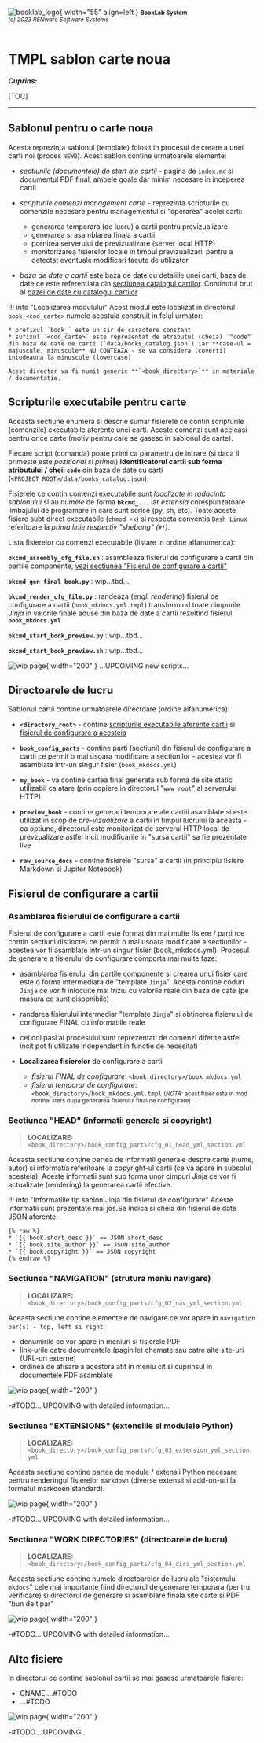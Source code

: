 ![booklab_logo](../pictures/booklab_logo.png){ width="55" align=left }
<small markdown>**BookLab System**<br>
*(c) 2023 RENware Software Systems*
</small><br><br>


# TMPL sablon carte noua


***Cuprins:***

[TOC]

***

## Sablonul pentru o carte noua

Acesta reprezinta sablonul (template) folosit in procesul de creare a unei carti noi (proces `NEWB`). Acest sablon contine urmatoarele elemente:

* *sectiunile (documentele) de start ale cartii* - pagina de `index.md` si documentul PDF final, ambele goale dar minim necesare in inceperea cartii

* *scripturile comenzi management carte* - reprezinta scripturile cu comenzile necesare pentru managementul si "operarea" acelei carti:
    * generarea temporara (de lucru) a cartii pentru previzualizare
    * generarea si asamblarea finala a cartii
    * pornirea serverului de previzualizare (server local HTTP)
    * monitorizarea fisierelor locale in timpul previzualizarii pentru a detectat eventuale modificari facute de utilizator

* *baza de date a cartii* este baza de date cu detaliile unei carti, baza de date ce este referentiata din [sectiunea catalogul cartilor](#catalogul-cartilor-baza-de-date). Continutul brut al [bazei de date cu catalogul cartilor](../data/books_catalog.json)

!!! info "Localizarea modulului"
    Acest modul este localizat in directorul `book_<cod_carte>` numele acestuia construit in felul urmator:

    * prefixul `book_` este un sir de caractere constant
    * sufixul `<cod_carte>` este reprezentat de atributul (cheia) `"code"` din baza de date de carti (`data/books_catalog.json`) iar **case-ul = majuscule, minuscule** NU CONTEAZA - se va considera (coverti) intodeauna la minuscule (lowercase)

    Acest director va fi numit generic **`<book_directory>`** in materiale / documentatie.




## Scripturile executabile pentru carte

Aceasta sectiune enumera si descrie sumar fisierele ce contin scripturile (comenzile) executabile aferente unei carti. Aceste comenzi sunt aceleasi pentru orice carte (motiv pentru care se gasesc in sablonul de carte).

Fiecare script (comanda) poate primi ca parametru de intrare (si daca il primeste este *pozitional si primul*) **identificatorul cartii sub forma atributului / cheii `code`** din baza de date cu carti (`<PROJECT_ROOT>/data/books_catalog.json`).

Fisierele ce contin comenzi executabile sunt *localizate in radacinta sablonului* si au *numele* de forma **`bkcmd_...`** iar *extensia* corespunzatoare limbajului de programare in care sunt scrise (py, sh, etc). Toate aceste fisiere subt direct executabile (`chmod +x`) si respecta conventia `Bash Linux` referitoare la *prima linie respectiv "shebang" (`#!`)*.

Lista fisierelor cu comenzi executabile (listare in ordine alfanumerica):

**`bkcmd_assembly_cfg_file.sh`**
: asambleaza fisierul de configurare a cartii din partile componente, [vezi sectiunea "Fisierul de configurare a cartii"](#fisierul-de-configurare-a-cartii)

**`bkcmd_gen_final_book.py`**
: wip...tbd... <!---#TODO...-->

**`bkcmd_render_cfg_file.py`**
: randeaza (*engl: rendering*) fisierul de configurare a cartii (`book_mkdocs.yml.tmpl`) transformind toate cimpurile *Jinja* in valorile finale aduse din baza de date a cartii rezultind fisierul **`book_mkdocs.yml`**

**`bkcmd_start_book_preview.py`**
: wip...tbd... <!---#TODO...-->

**`bkcmd_start_book_preview.sh`**
: wip...tbd... <!---#TODO...-->

<!--
**`#TODO another script here...`**
: -#TODO...
-->


<!-- #FIXME - drop image when finish -->
![wip page](../pictures/under_maintenance.png){ width="200" } ...UPCOMING new scripts...





## Directoarele de lucru

Sablonul cartii contine urmatoarele directoare (ordine alfanumerica):

* **`<directory_root>`** - contine [scripturile executabile aferente cartii](#scripturile-executabile-pentru-carte) si [fisierul de configurare a acesteia](#fisierul-de-configurare-a-cartii)

* **`book_config_parts`** - contine parti (sectiuni) din fisierul de configurare a cartii ce permit o mai usoara modificare a sectiunilor - acestea vor fi asamblate intr-un singur fisier (`book_mkdocs.yml`)

* **`my_book`** - va contine cartea final generata sub forma de site static utilizabil ca atare (prin copiere in directorul "`www root`" al serverului HTTP)

* **`preview_book`** - contine generari temporare ale cartiii asamblate si este utilizat in scop de *pre-vizualizare* a cartii in timpul lucrului la aceasta - ca optiune, directorul este monitorizat de serverul HTTP local de prevzualizare astfel incit modificarile in "sursa cartii" sa fie prezentate live

* **`raw_source_docs`** - contine fisierele "sursa" a cartii (in principiu fisiere Markdown si Jupiter Notebook)









## Fisierul de configurare a cartii

### Asamblarea fisierului de configurare a cartii

Fisierul de configurare a cartii este format din mai multe fisiere / parti (ce contin sectiuni distincte) ce permit o mai usoara modificare a sectiunilor - acestea vor fi asamblate intr-un singur fisier (book_mkdocs.yml). Procesul de generare a fisierului de configurare comporta mai multe faze:

* asamblarea fisierului din partile componente si crearea unui fisier care este o forma intermediara de "template `Jinja`". Acesta contine coduri `Jinja` ce vor fi inlocuite mai triziu cu valorile reale din baza de date (pe masura ce sunt disponibile)

* randarea fisierului intermediar "template `Jinja`" si obtinerea fisierului de configurare FINAL cu informatiile reale

* cei doi pasi ai procesului sunt reprezentati de comenzi diferite astfel incit pot fi utilizate independent in functie de necesitati

* **Localizarea fisierelor** de configurare a cartii
    * *fisierul FINAL de configurare*: `<book_directory>/book_mkdocs.yml`
    * *fisierul temporar de configurare*: `<book_directory>/book_mkdocs.yml.tmpl` <small markdown>(*NOTA:* acest fisier este in mod normal sters dupa generarea fisierului final de configurare)</small>



### Sectiunea "HEAD" (informatii generale si copyright)

>**LOCALIZARE:** `<book_directory>/book_config_parts/cfg_01_head_yml_section.yml`

Aceasta sectiune contine partea de informatii generale despre carte (nume, autor) si informatia referitoare la copyright-ul cartii (ce va apare in subsolul acesteia). Aceste informatii sunt sub forma unor cimpuri Jinja ce vor fi actualizate (rendering) la generarea cartii efective.

!!! info "Informatiile tip sablon Jinja din fisierul de configurare"
    Aceste informatii sunt prezentate mai jos.Se indica si cheia din fisierul de date JSON aferente:

    {% raw %}
    * `{{ book.short_desc }}` == JSON short_desc
    * `{{ book.site_author }}` == JSON site_author
    * `{{ book.copyright }}` == JSON copyright
    {% endraw %}



### Sectiunea "NAVIGATION" (strutura meniu navigare)

>**LOCALIZARE:** `<book_directory>/book_config_parts/cfg_02_nav_yml_section.yml`

Aceasta sectiune contine elementele de navigare ce vor apare in `navigation bar(s) - top, left si right`:

* denumirile ce vor apare in meniuri si fisierele PDF
* link-urile catre documentele (paginile) chemate sau catre alte site-uri (URL-uri externe)
* ordinea de afisare a acestora atit in meniu cit si cuprinsul in documentele PDF asamblate

<!-- #TODO describe efective details -->

![wip page](../pictures/under_maintenance.png){ width="200" }

-#TODO... UPCOMING with detailed information...



### Sectiunea "EXTENSIONS" (extensiile si modulele Python)

>**LOCALIZARE:** `<book_directory>/book_config_parts/cfg_03_extension_yml_section.yml`

Aceasta sectiune contine partea de module / extensii Python necesare pentru renderingul fisierelor `markdown` (diverse extensii si add-on-uri la formatul markdoen standard).

<!-- #TODO describe efective details -->

![wip page](../pictures/under_maintenance.png){ width="200" }

-#TODO... UPCOMING with detailed information...



### Sectiunea "WORK DIRECTORIES" (directoarele de lucru)

>**LOCALIZARE:** `<book_directory>/book_config_parts/cfg_04_dirs_yml_section.yml`

Aceasta sectiune contine numele directoarelor de lucru ale "sistemului `mkdocs`" cele mai importante fiind directorul de generare temporara (pentru verificare) si directorul de generare si asamblare finala site carte si PDF "bun de tipar"

<!-- #TODO describe efective details -->

![wip page](../pictures/under_maintenance.png){ width="200" }

-#TODO... UPCOMING with detailed information...




## Alte fisiere

In directorul ce contine sablonul cartii se mai gasesc urmatoarele fisiere:

* CNAME ...#TODO
* ...#TODO

![wip page](../pictures/under_maintenance.png){ width="200" }

-#TODO... UPCOMING...



